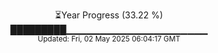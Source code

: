 <p align="center">
⏳Year Progress (33.22 %)<br>
█████████▁▁▁▁▁▁▁▁▁▁▁▁▁▁▁▁▁▁▁▁▁ <br>
<sub>Updated: Fri, 02 May 2025 06:04:17 GMT</sub>
</p>

